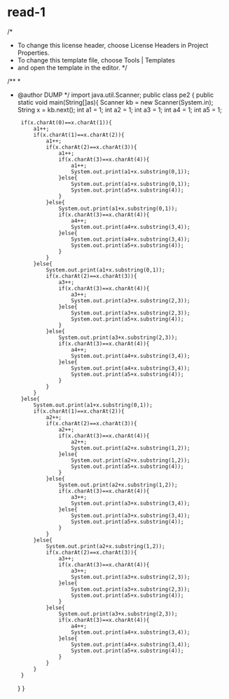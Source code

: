 # read-1
/*
 * To change this license header, choose License Headers in Project Properties.
 * To change this template file, choose Tools | Templates
 * and open the template in the editor.
 */

/**
 *
 * @author DUMP
 */
 import java.util.Scanner;
public class pe2 {
    public static void main(String[]as){
        Scanner kb = new Scanner(System.in);
        String x = kb.next();
	int a1 = 1;
	int a2 = 1;
	int a3 = 1;
	int a4 = 1;
	int a5 = 1;
		
		if(x.charAt(0)==x.charAt(1)){
			a1++;
			if(x.charAt(1)==x.charAt(2)){
				a1++;
				if(x.charAt(2)==x.charAt(3)){
					a1++;
					if(x.charAt(3)==x.charAt(4)){
						a1++;
						System.out.print(a1+x.substring(0,1));
					}else{
						System.out.print(a1+x.substring(0,1));
						System.out.print(a5+x.substring(4));
					}
				}else{
					System.out.print(a1+x.substring(0,1));
					if(x.charAt(3)==x.charAt(4)){
						a4++;
						System.out.print(a4+x.substring(3,4));
					}else{
						System.out.print(a4+x.substring(3,4));
						System.out.print(a5+x.substring(4));
					}
				}
			}else{
				System.out.print(a1+x.substring(0,1));
				if(x.charAt(2)==x.charAt(3)){
					a3++;
					if(x.charAt(3)==x.charAt(4)){
						a3++;
						System.out.print(a3+x.substring(2,3));
					}else{
						System.out.print(a3+x.substring(2,3));
						System.out.print(a5+x.substring(4));
					}
				}else{
					System.out.print(a3+x.substring(2,3));
					if(x.charAt(3)==x.charAt(4)){
						a4++;
						System.out.print(a4+x.substring(3,4));
					}else{
						System.out.print(a4+x.substring(3,4));
						System.out.print(a5+x.substring(4));
					}
				}
			}
		}else{
			System.out.print(a1+x.substring(0,1));
			if(x.charAt(1)==x.charAt(2)){
				a2++;
				if(x.charAt(2)==x.charAt(3)){
					a2++;
					if(x.charAt(3)==x.charAt(4)){
						a2++;
						System.out.print(a2+x.substring(1,2));
					}else{
						System.out.print(a2+x.substring(1,2));
						System.out.print(a5+x.substring(4));
					}
				}else{
					System.out.print(a2+x.substring(1,2));
					if(x.charAt(3)==x.charAt(4)){
						a3++;
						System.out.print(a3+x.substring(3,4));
					}else{
						System.out.print(a3+x.substring(3,4));
						System.out.print(a5+x.substring(4));
					}
				}
			}else{
				System.out.print(a2+x.substring(1,2));
				if(x.charAt(2)==x.charAt(3)){
					a3++;
					if(x.charAt(3)==x.charAt(4)){
						a3++;
						System.out.print(a3+x.substring(2,3));
					}else{
						System.out.print(a3+x.substring(2,3));
						System.out.print(a5+x.substring(4));
					}
				}else{
					System.out.print(a3+x.substring(2,3));
					if(x.charAt(3)==x.charAt(4)){
						a4++;
						System.out.print(a4+x.substring(3,4));
					}else{
						System.out.print(a4+x.substring(3,4));
						System.out.print(a5+x.substring(4));
					}
				}
			}
		}
        
    }
}
